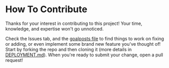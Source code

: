 # How To Contribute

Thanks for your interest in contributing to this project! Your time, knowledge, and expertise won't go unnoticed.

Check the Issues tab, and the [goalposts file](https://github.com/SwissArmyWrench/johnnybgoode/blob/main/docs/GOALPOSTS.md) to find things to work on fixing or adding, or even implement some brand new feature you've thought of! Start by forking the repo and then cloning it (more details in [DEPLOYMENT.md](https://github.com/SwissArmyWrench/johnnybgoode/blob/main/docs/DEPLOYTMENT.md)). When you're ready to submit your change, open a pull request!
